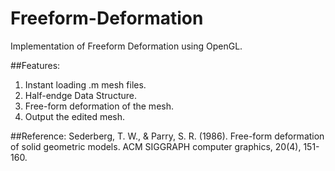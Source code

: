 # Freeform-Deformation
Implementation of Freeform Deformation using OpenGL. 

##Features:
1. Instant loading .m mesh files.
2. Half-endge Data Structure.
3. Free-form deformation of the mesh.
4. Output the edited mesh.

##Reference:
Sederberg, T. W., & Parry, S. R. (1986). Free-form deformation of solid geometric models. ACM SIGGRAPH computer graphics, 20(4), 151-160.
